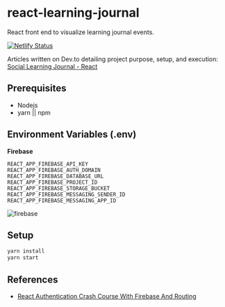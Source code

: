 # react-learning-journal

React front end to visualize learning journal events.

[![Netlify Status](https://api.netlify.com/api/v1/badges/92add024-586f-4337-a5a6-c8c6dc5f5d7a/deploy-status)](https://app.netlify.com/sites/learning-journal/deploys)

Articles written on Dev.to detailing project purpose, setup, and execution:<br />
[Social Learning Journal - React](https://dev.to/dev3l/social-learning-journal-react-5494)<br />

## Prerequisites

- Nodejs
- yarn || npm

## Environment Variables (.env)

**Firebase**

```
REACT_APP_FIREBASE_API_KEY
REACT_APP_FIREBASE_AUTH_DOMAIN
REACT_APP_FIREBASE_DATABASE_URL
REACT_APP_FIREBASE_PROJECT_ID
REACT_APP_FIREBASE_STORAGE_BUCKET
REACT_APP_FIREBASE_MESSAGING_SENDER_ID
REACT_APP_FIREBASE_MESSAGING_APP_ID
```

![firebase](https://image.ibb.co/maGOnS/image.png)

## Setup

```bash
yarn install
yarn start
```

## References

- [React Authentication Crash Course With Firebase And Routing](https://www.youtube.com/watch?v=PKwu15ldZ7k)
